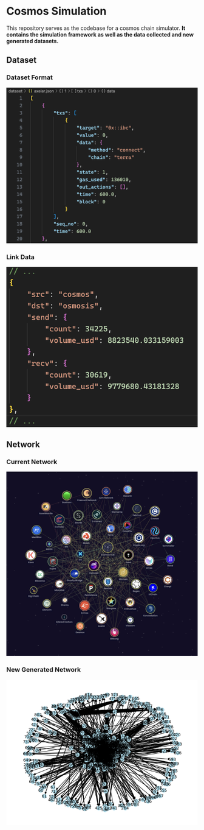 # Cosmos Simulation
This repository serves as the codebase for a cosmos chain simulator. **It contains the simulation framework as well as the data collected and new generated datasets.**

## Dataset 
### Dataset Format
![Dataset](./assets/dataset.png)
### Link Data
![Data](./assets/mint.png)

## Network
### Current Network
![Current Network](./assets/network.png)
### New Generated Network
![New Generated Network](./assets/new_graph.png)
